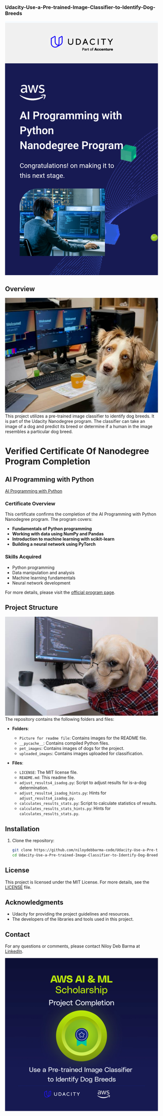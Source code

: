 ### Udacity-Use-a-Pre-trained-Image-Classifier-to-Identify-Dog-Breeds

![Udacity](https://github.com/niloydebbarma-code/Udacity-Use-a-Pre-trained-Image-Classifier-to-Identify-Dog-Breeds/blob/d63053c4b4086c3f51a36e4e920d3a016ec51421/Picture%20for%20readme%20file/Screenshot_20240620-200244.png)
## Overview

![Alt Text](https://github.com/niloydebbarma-code/Udacity-Use-a-Pre-trained-Image-Classifier-to-Identify-Dog-Breeds/blob/d5288d5b8d40aaaaeb9947b412bce4c49db1f1b2/Picture%20for%20readme%20file/images%20(1)_072208%20(1).jpeg)
This project utilizes a pre-trained image classifier to identify dog breeds. It is part of the Udacity Nanodegree program. The classifier can take an image of a dog and predict its breed or determine if a human in the image resembles a particular dog breed.

# Verified Certificate Of Nanodegree Program Completion
## AI Programming with Python

[AI Programming with Python](https://www.udacity.com/certificate/e/aaa90186-2dce-11ef-889a-97c882f2afe3)

### Certificate Overview
This certificate confirms the completion of the AI Programming with Python Nanodegree program. The program covers:

- **Fundamentals of Python programming**
- **Working with data using NumPy and Pandas**
- **Introduction to machine learning with scikit-learn**
- **Building a neural network using PyTorch**

### Skills Acquired
- Python programming
- Data manipulation and analysis
- Machine learning fundamentals
- Neural network development

For more details, please visit the [official program page](https://www.udacity.com/course/ai-programming-python-nanodegree--nd089).

## Project Structure

![Alt Text](https://github.com/niloydebbarma-code/Udacity-Use-a-Pre-trained-Image-Classifier-to-Identify-Dog-Breeds/blob/d5288d5b8d40aaaaeb9947b412bce4c49db1f1b2/Picture%20for%20readme%20file/images_072212.jpeg)
The repository contains the following folders and files:

- **Folders**:
  - `Picture for readme file`: Contains images for the README file.
  - `__pycache__`: Contains compiled Python files.
  - `pet_images`: Contains images of dogs for the project.
  - `uploaded_images`: Contains images uploaded for classification.

- **Files**:
  - `LICENSE`: The MIT license file.
  - `README.md`: This readme file.
  - `adjust_results4_isadog.py`: Script to adjust results for is-a-dog determination.
  - `adjust_results4_isadog_hints.py`: Hints for `adjust_results4_isadog.py`.
  - `calculates_results_stats.py`: Script to calculate statistics of results.
  - `calculates_results_stats_hints.py`: Hints for `calculates_results_stats.py`.

## Installation

1. Clone the repository:

    ```bash
    git clone https://github.com/niloydebbarma-code/Udacity-Use-a-Pre-trained-Image-Classifier-to-Identify-Dog-Breeds.git
    cd Udacity-Use-a-Pre-trained-Image-Classifier-to-Identify-Dog-Breeds
    ```

## License

This project is licensed under the MIT License. For more details, see the [LICENSE](LICENSE) file.

## Acknowledgments

- Udacity for providing the project guidelines and resources.
- The developers of the libraries and tools used in this project.

## Contact

For any questions or comments, please contact Niloy Deb Barma at [LinkedIn](https://www.linkedin.com/in/niloydebbarmacpscr).

![Alt Text](https://github.com/niloydebbarma-code/Udacity-Use-a-Pre-trained-Image-Classifier-to-Identify-Dog-Breeds/blob/b45080c300477fffa734c0079b6a90575f1cb660/Picture%20for%20readme%20file/p1-completed-aws-winter.png)
